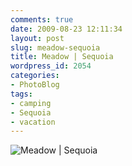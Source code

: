 ```yaml
---
comments: true
date: 2009-08-23 12:11:34
layout: post
slug: meadow-sequoia
title: Meadow | Sequoia
wordpress_id: 2054
categories:
- PhotoBlog
tags:
- camping
- Sequoia
- vacation
---
```


![Meadow | Sequoia](http://ryanfitzer.com/main/wp-content/uploads/2009/08/sequoia-12.jpg)
